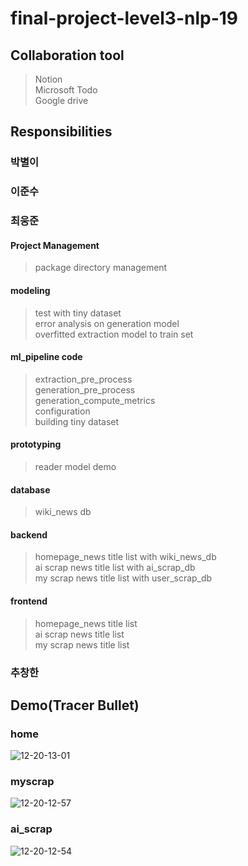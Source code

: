 # final-project-level3-nlp-19
## Collaboration tool
> Notion  
> Microsoft Todo  
> Google drive  

## Responsibilities

### 박별이

### 이준수

### 최웅준
#### Project Management
> package directory management
#### modeling
> test with tiny dataset  
> error analysis on generation model   
> overfitted extraction model  to train set   
#### ml_pipeline code
> extraction_pre_process  
> generation_pre_process  
> generation_compute_metrics  
> configuration  
> building tiny dataset 
#### prototyping
> reader model demo
#### database
> wiki_news db
#### backend
> homepage_news title list  with wiki_news_db  
> ai scrap news title list  with ai_scrap_db  
> my scrap news title list  with user_scrap_db  
#### frontend
> homepage_news title list  
> ai scrap news title list  
> my scrap news title list  

### 추창한

## Demo(Tracer Bullet)

### home
![12-20-13-01](https://user-images.githubusercontent.com/50165842/146710094-3b224c9d-36b5-41a1-a17b-e734e59b7df0.gif)

### myscrap
![12-20-12-57](https://user-images.githubusercontent.com/50165842/146709794-1b05315a-70b8-4d7a-b508-bd7148961a92.gif)

### ai_scrap
![12-20-12-54](https://user-images.githubusercontent.com/50165842/146709658-f6662470-b68b-4ea4-b7cc-00eb90731448.gif)
